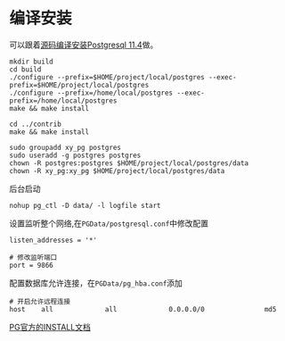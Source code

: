 # 编译安装
可以跟着[源码编译安装Postgresql 11.4](https://segmentfault.com/a/1190000019928714)做。

```SHELL
mkdir build
cd build
./configure --prefix=$HOME/project/local/postgres --exec-prefix=$HOME/project/local/postgres
./configure --prefix=/home/local/postgres --exec-prefix=/home/local/postgres
make && make install

cd ../contrib
make && make install
```
```shell
sudo groupadd xy_pg postgres
sudo useradd -g postgres postgres
chown -R postgres:postgres $HOME/project/local/postgres/data
chown -R xy_pg:xy_pg $HOME/project/local/postgres/data
```
后台启动
```shell
nohup pg_ctl -D data/ -l logfile start
```
设置监听整个网络,在`PGData/postgresql.conf`中修改配置
```shell
listen_addresses = '*'

# 修改监听端口
port = 9866
```

配置数据库允许连接，在`PGData/pg_hba.conf`添加
```
# 开启允许远程连接
host    all             all             0.0.0.0/0               md5
```

[PG官方的INSTALL文档](https://www.postgresql.org/docs/current/install-procedure.html)